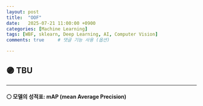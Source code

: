 ```yaml
---
layout: post
title:  "OOF"
date:   2025-07-21 11:00:00 +0900
categories: [Machine Learning]
tags: [WBF, sklearn, Deep Learning, AI, Computer Vision]
comments: true     # 댓글 기능 사용 (옵션)

---
```



## 🟣 TBU
---
#### ⚪ 모델의 성적표: mAP (mean Average Precision)
